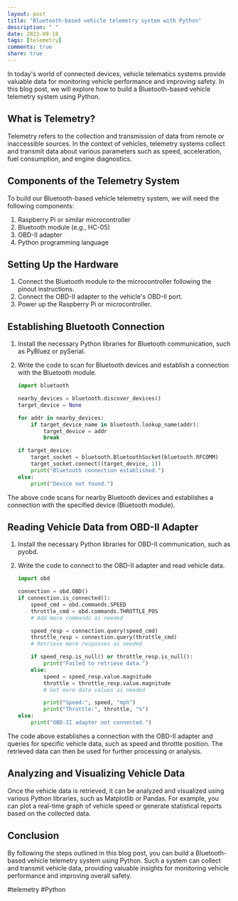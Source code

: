 ```yaml
---
layout: post
title: "Bluetooth-based vehicle telemetry system with Python"
description: " "
date: 2023-09-18
tags: [telemetry]
comments: true
share: true
---
```


In today's world of connected devices, vehicle telematics systems provide valuable data for monitoring vehicle performance and improving safety. In this blog post, we will explore how to build a Bluetooth-based vehicle telemetry system using Python.

## What is Telemetry?

Telemetry refers to the collection and transmission of data from remote or inaccessible sources. In the context of vehicles, telemetry systems collect and transmit data about various parameters such as speed, acceleration, fuel consumption, and engine diagnostics.

## Components of the Telemetry System

To build our Bluetooth-based vehicle telemetry system, we will need the following components:

1. Raspberry Pi or similar microcontroller
2. Bluetooth module (e.g., HC-05)
3. OBD-II adapter
4. Python programming language

## Setting Up the Hardware

1. Connect the Bluetooth module to the microcontroller following the pinout instructions.
2. Connect the OBD-II adapter to the vehicle's OBD-II port.
3. Power up the Raspberry Pi or microcontroller.

## Establishing Bluetooth Connection

1. Install the necessary Python libraries for Bluetooth communication, such as PyBluez or pySerial.
2. Write the code to scan for Bluetooth devices and establish a connection with the Bluetooth module.

    ```python
    import bluetooth

    nearby_devices = bluetooth.discover_devices()
    target_device = None

    for addr in nearby_devices:
        if target_device_name in bluetooth.lookup_name(addr):
            target_device = addr
            break

    if target_device:
        target_socket = bluetooth.BluetoothSocket(bluetooth.RFCOMM)
        target_socket.connect((target_device, 1))
        print("Bluetooth connection established.")
    else:
        print("Device not found.")
    ```

The above code scans for nearby Bluetooth devices and establishes a connection with the specified device (Bluetooth module).

## Reading Vehicle Data from OBD-II Adapter

1. Install the necessary Python libraries for OBD-II communication, such as pyobd.
2. Write the code to connect to the OBD-II adapter and read vehicle data.

    ```python
    import obd

    connection = obd.OBD()
    if connection.is_connected():
        speed_cmd = obd.commands.SPEED
        throttle_cmd = obd.commands.THROTTLE_POS
        # Add more commands as needed

        speed_resp = connection.query(speed_cmd)
        throttle_resp = connection.query(throttle_cmd)
        # Retrieve more responses as needed

        if speed_resp.is_null() or throttle_resp.is_null():
            print("Failed to retrieve data.")
        else:
            speed = speed_resp.value.magnitude
            throttle = throttle_resp.value.magnitude
            # Get more data values as needed

            print("Speed:", speed, "mph")
            print("Throttle:", throttle, "%")
    else:
        print("OBD-II adapter not connected.")
    ```

The code above establishes a connection with the OBD-II adapter and queries for specific vehicle data, such as speed and throttle position. The retrieved data can then be used for further processing or analysis.

## Analyzing and Visualizing Vehicle Data

Once the vehicle data is retrieved, it can be analyzed and visualized using various Python libraries, such as Matplotlib or Pandas. For example, you can plot a real-time graph of vehicle speed or generate statistical reports based on the collected data.

## Conclusion

By following the steps outlined in this blog post, you can build a Bluetooth-based vehicle telemetry system using Python. Such a system can collect and transmit vehicle data, providing valuable insights for monitoring vehicle performance and improving overall safety.

#telemetry #Python